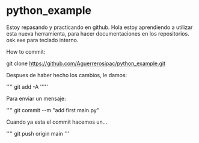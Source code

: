 # python_example
Estoy repasando y practicando en github.
Hola estoy aprendiendo a utilizar esta nueva herramienta, para hacer documentaciones en los repositorios.
osk.exe para teclado interno.

How to commit:

git clone https://github.com/Aguerrerosipac/python_example.git

Despues de haber hecho los cambios, le damos:


''''
git add -A
''''' 

Para enviar un mensaje:

''''
git commit --m "add first main.py"

Cuando ya esta el commit hacemos un...

'''' git push origin main '''
